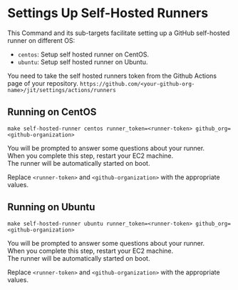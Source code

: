 # Settings Up Self-Hosted Runners

This Command and its sub-targets facilitate setting up a GitHub self-hosted runner on different OS:

- `centos`: Setup self hosted runner on CentOS.
- `ubuntu`: Setup self hosted runner on Ubuntu.

You need to take the self hosted runners token from the Github Actions page of your repository.
`https://github.com/<your-github-org-name>/jit/settings/actions/runners`

## Running on CentOS

```shell
make self-hosted-runner centos runner_token=<runner-token> github_org=<github-organization>
```

You will be prompted to answer some questions about your runner. \
When you complete this step, restart your EC2 machine. \
The runner will be automatically started on boot.

Replace `<runner-token>` and `<github-organization>` with the appropriate values.

## Running on Ubuntu

```shell
make self-hosted-runner ubuntu runner_token=<runner-token> github_org=<github-organization>
```

You will be prompted to answer some questions about your runner. \
When you complete this step, restart your EC2 machine. \
The runner will be automatically started on boot.

Replace `<runner-token>` and `<github-organization>` with the appropriate values.
